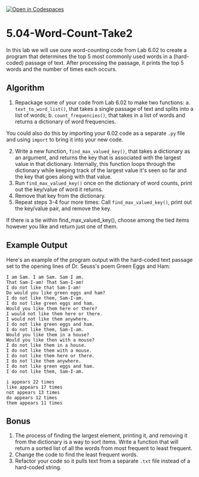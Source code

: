 [![Open in Codespaces](https://classroom.github.com/assets/launch-codespace-2972f46106e565e64193e422d61a12cf1da4916b45550586e14ef0a7c637dd04.svg)](https://classroom.github.com/open-in-codespaces?assignment_repo_id=18693895)
# 5.04-Word-Count-Take2

In this lab we will use oure word-counting code from Lab 6.02 to create a program that determines the top 5 most commonly used words in a (hard-coded) passage of text. After processing the passage, it prints the top 5 words and the number of times each occurs.

## Algorithm

1. Repackage some of your code from Lab 6.02 to make two functions:
  a. `text_to_word_list()`, that takes a single passage of text and splits into a list of words;
  b. `count_frequencies()`, that takes in a list of  words and returns a dictionary of word frequencies.

You could also do this by importing your 6.02 code as a separate `.py` file and using `import` to bring it into your new code.

2. Write a new function, `find_max_valued_key()`, that takes a dictionary as an argument, and returns the key that is associated with the largest
value in that dictionary. Internally, this function loops through the dictionary while keeping track of the largest value it's seen so far and
the key that goes along with that value.
3. Run `find_max_valued_key()` once on the dictionary of word counts, print out the key/value of word it returns.
4. Remove that key from the dictionary.
5. Repeat steps 3-4 four more times: Call `find_max_valued_key()`, print out the key/value pair, and remove the key.

If there is a tie within find_max_valued_key(), choose among the tied items however you like and return just one of them.

## Example Output

Here's an example of the program output with the hard-coded text passage set to the opening lines of Dr. Seuss's poem Green Eggs and Ham:
```
I am Sam. I am Sam. Sam I am.
That Sam-I-am! That Sam-I-am!
I do not like that Sam-I-am!
Do would you like green eggs and ham?
I do not like them, Sam-I-am.
I do not like green eggs and ham.
Would you like them here or there?
I would not like them here or there.
I would not like them anywhere.
I do not like green eggs and ham.
I do not like them, Sam-I-am.
Would you like them in a house?
Would you like then with a mouse?
I do not like them in a house.
I do not like them with a mouse.
I do not like them here or there.
I do not like them anywhere.
I do not like green eggs and ham.
I do not like them, Sam-I-am.
```

```
i appears 22 times
like appears 17 times
not appears 13 times
do appears 12 times
them appears 11 times
```

## Bonus
1. The process of finding the largest element, printing it, and removing it from the dictionary is a way to sort items. Write a function that will return a sorted list of all the words from most frequent to least frequent.
2. Change the code to find the least frequent words.
3. Refactor your code so it pulls text from a separate `.txt` file instead of a hard-coded string.

